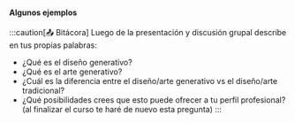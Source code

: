 #### Algunos ejemplos



:::caution[📤 Bitácora] 
Luego de la presentación y discusión grupal describe en tus propias palabras:

* ¿Qué es el diseño generativo?
* ¿Qué es el arte generativo?
* ¿Cuál es la diferencia entre el diseño/arte generativo vs el diseño/arte tradicional?
* ¿Qué posibilidades crees que esto puede ofrecer a tu perfil profesional? (al finalizar el curso te haré de nuevo 
esta pregunta)
:::
